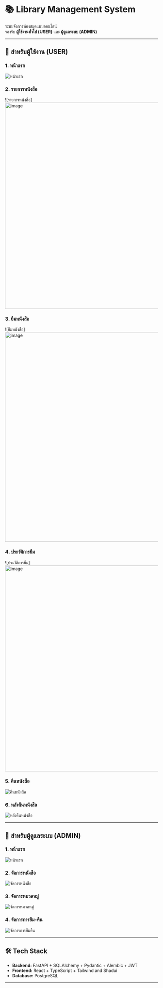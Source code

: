 # 📚 Library Management System

ระบบจัดการห้องสมุดแบบออนไลน์  
รองรับ **ผู้ใช้งานทั่วไป (USER)** และ **ผู้ดูแลระบบ (ADMIN)**  

---

## 👤 สำหรับผู้ใช้งาน (USER)

### 1. หน้าแรก
![หน้าแรก](https://github.com/user-attachments/assets/5c75e8a4-0bc5-41c8-b39c-f9f4fe360298)

### 2. รายการหนังสือ
![รายการหนังสือ]<img width="937" height="679" alt="image" src="https://github.com/user-attachments/assets/896a6065-a29d-4229-895e-7c5adfe2e946" />

### 3. ยืมหนังสือ
![ยืมหนังสือ] <img width="948" height="690" alt="image" src="https://github.com/user-attachments/assets/21af2dce-6ce9-4e03-9dad-a6fbc973686d" />

### 4. ประวัติการยืม
![ประวัติการยืม] <img width="954" height="678" alt="image" src="https://github.com/user-attachments/assets/b21b171f-0d20-405f-9170-c70916e3f73f" />

### 5. คืนหนังสือ
![คืนหนังสือ](https://github.com/user-attachments/assets/9f627213-3445-4fd7-9a8d-d0efb3663eaa)

### 6. หลังคืนหนังสือ
![หลังคืนหนังสือ](https://github.com/user-attachments/assets/e1fd976e-bbb6-4ca5-bd27-9f60d76f0c0c)

---

## 🔑 สำหรับผู้ดูแลระบบ (ADMIN)

### 1. หน้าแรก
![หน้าแรก](https://github.com/user-attachments/assets/f8885dca-1158-4433-9512-cfdfb372c27f)

### 2. จัดการหนังสือ
![จัดการหนังสือ](https://github.com/user-attachments/assets/946dba45-d7f0-40cd-803c-1575f26a714b)

### 3. จัดการหมวดหมู่
![จัดการหมวดหมู่](https://github.com/user-attachments/assets/74e3c2ef-3409-4ae1-babd-6438091e1def)

### 4. จัดการการยืม-คืน
![จัดการการยืมคืน](https://github.com/user-attachments/assets/647a00c2-11be-45d5-914a-d12a2ce5edfa)

---

## 🛠 Tech Stack
- **Backend:** FastAPI + SQLAlchemy + Pydantic + Alembic + JWT
- **Frontend:** React + TypeScript + Tailwind and Shadui
- **Database:** PostgreSQL

---
